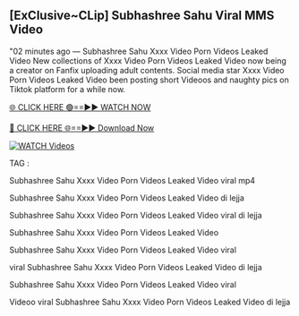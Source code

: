 ## [ExClusive~CLip] Subhashree Sahu Viral MMS Video


"02 minutes ago —  Subhashree Sahu Xxxx Video Porn Videos Leaked Video New collections of   Xxxx Video Porn Videos Leaked Video now being a creator on Fanfix uploading adult contents. Social media star   Xxxx Video Porn Videos Leaked Video been posting short Videoos and naughty pics on Tiktok platform for a while now.


[🌐 CLICK HERE 🟢==►► WATCH NOW](https://ultra-bulletin.blogspot.com/p/ultra-bulletin-23.html)

[🔴 CLICK HERE 🌐==►► Download Now](https://ultra-bulletin.blogspot.com/p/ultra-bulletin-23.html)

[![WATCH Videos](https://i.imgur.com/dJHk4Zq.gif)](https://ultra-bulletin.blogspot.com/p/ultra-bulletin-23.html)


TAG :

Subhashree Sahu Xxxx Video Porn Videos Leaked Video viral mp4

Subhashree Sahu Xxxx Video Porn Videos Leaked Video di lejja

Subhashree Sahu Xxxx Video Porn Videos Leaked Video viral di lejja

Subhashree Sahu Xxxx Video Porn Videos Leaked Video

Subhashree Sahu Xxxx Video Porn Videos Leaked Video viral

viral Subhashree Sahu Xxxx Video Porn Videos Leaked Video di lejja

Subhashree Sahu Xxxx Video Porn Videos Leaked Video viral

Videoo viral Subhashree Sahu Xxxx Video Porn Videos Leaked Video di lejja
